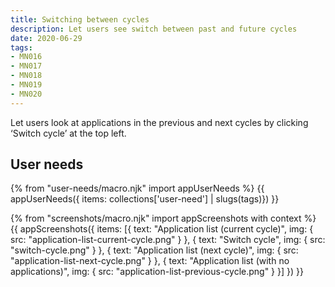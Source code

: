 ```yaml
---
title: Switching between cycles
description: Let users see switch between past and future cycles
date: 2020-06-29
tags:
- MN016
- MN017
- MN018
- MN019
- MN020
---
```


Let users look at applications in the previous and next cycles by clicking ‘Switch cycle’ at the top left.

## User needs

{% from "user-needs/macro.njk" import appUserNeeds %}
{{ appUserNeeds({ items: collections['user-need'] | slugs(tags)}) }}

{% from "screenshots/macro.njk" import appScreenshots with context %}
{{ appScreenshots({
  items: [{
    text: "Application list (current cycle)",
    img: {
      src: "application-list-current-cycle.png"
    }
  }, {
    text: "Switch cycle",
    img: {
      src: "switch-cycle.png"
    }
  }, {
    text: "Application list (next cycle)",
    img: {
      src: "application-list-next-cycle.png"
    }
  }, {
    text: "Application list (with no applications)",
    img: {
      src: "application-list-previous-cycle.png"
    }
  }]
}) }}
